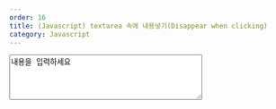 ```yaml
---
order: 16
title: (Javascript) textarea 속에 내용넣기(Disappear when clicking)
category: Javascript
---
```


<textarea cols=40 rows=5 onclick="if(this.value=='내용을 입력하세요'){this.value=''}">내용을 입력하세요</textarea>
